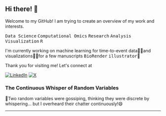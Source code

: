 ## Hi there! 👋

Welcome to my GitHub! I am trying to create an overview of my work and interests.

<kbd>Data Science</kbd> <kbd>Computational Omics</kbd> <kbd>Research</kbd> <kbd>Analysis</kbd> <kbd>Visualization</kbd> <kbd>R</kbd>

I'm currently working on machine learning for time-to-event data🙇‍♀️and visualizations🔭🤔for a few manuscripts <kbd>BioRender</kbd> <kbd>illustrator</kbd>🤷  

Thank you for visiting me! Let's connect at  

[![LinkedIn](https://img.shields.io/badge/-LinkedIn-blue?style=flat-square&logo=linkedin&logoColor=white)](https://www.linkedin.com/in/rupa-kanchi-8428982b/) [![X](https://img.shields.io/badge/-Follow%20Me-1DA1F2?style=flat-square&logo=x&logoColor=white)](https://x.com/rupakanchi)  

### The Continuous Whisper of Random Variables  
🎲Two random variables were gossiping, thinking they were discrete by whispering... but I overheard their chatter continuously!😄  

---
